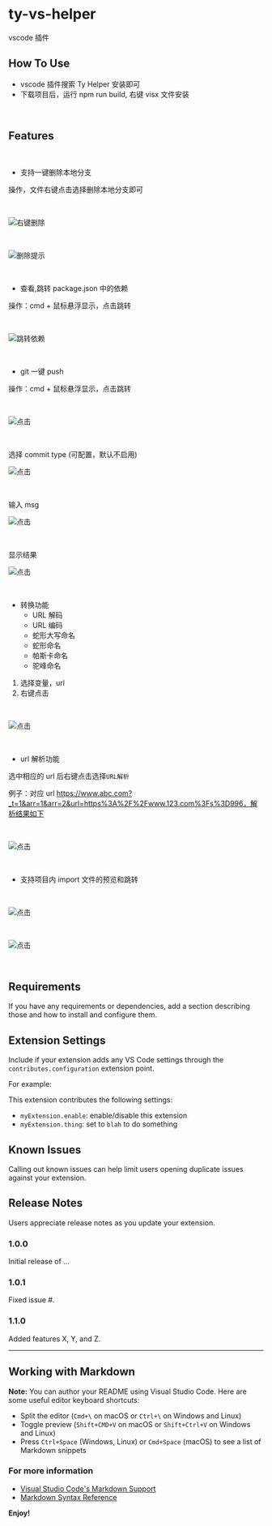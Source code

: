 # ty-vs-helper

vscode 插件

## How To Use

- vscode 插件搜索 Ty Helper 安装即可
- 下载项目后，运行 npm run build, 右键 visx 文件安装

<br/>

## Features

<br/>

- 支持一键删除本地分支

操作，文件右键点击选择删除本地分支即可

<br/>

![右键删除](images/del.png)

<br/>

![删除提示](images/del_res.png)

<br/>

- 查看,跳转 package.json 中的依赖

操作：cmd + 鼠标悬浮显示，点击跳转

<br/>

![跳转依赖](images/dep.png)

<br/>

- git 一键 push

操作：cmd + 鼠标悬浮显示，点击跳转

<br/>

![点击](images/push_command.png)

<br/>

选择 commit type (可配置，默认不启用)

![点击](images/push_commit.png)

<br/>

输入 msg

![点击](images/push_msg.png)

<br/>

显示结果

![点击](images/push_result.png)

<br/>

- 转换功能
  - URL 解码
  - URL 编码
  - 蛇形大写命名
  - 蛇形命名
  - 帕斯卡命名
  - 驼峰命名

1. 选择变量，url
2. 右键点击

<br/>

![点击](images/transform.png)

<br/>

- url 解析功能

选中相应的 url 后右键点击选择`URL解析`

例子：对应 url https://www.abc.com?_t=1&arr=1&arr=2&url=https%3A%2F%2Fwww.123.com%3Fs%3D996，解析结果如下

<br/>

![点击](images/url_parse.png)

<br/>

- 支持项目内 import 文件的预览和跳转

<br/>

![点击](images/import_hover.png)

<br/>

![点击](images/import_jump.png)

<br/>

## Requirements

If you have any requirements or dependencies, add a section describing those and how to install and configure them.

## Extension Settings

Include if your extension adds any VS Code settings through the `contributes.configuration` extension point.

For example:

This extension contributes the following settings:

- `myExtension.enable`: enable/disable this extension
- `myExtension.thing`: set to `blah` to do something

## Known Issues

Calling out known issues can help limit users opening duplicate issues against your extension.

## Release Notes

Users appreciate release notes as you update your extension.

### 1.0.0

Initial release of ...

### 1.0.1

Fixed issue #.

### 1.1.0

Added features X, Y, and Z.

---

## Working with Markdown

**Note:** You can author your README using Visual Studio Code. Here are some useful editor keyboard shortcuts:

- Split the editor (`Cmd+\` on macOS or `Ctrl+\` on Windows and Linux)
- Toggle preview (`Shift+CMD+V` on macOS or `Shift+Ctrl+V` on Windows and Linux)
- Press `Ctrl+Space` (Windows, Linux) or `Cmd+Space` (macOS) to see a list of Markdown snippets

### For more information

- [Visual Studio Code's Markdown Support](http://code.visualstudio.com/docs/languages/markdown)
- [Markdown Syntax Reference](https://help.github.com/articles/markdown-basics/)

**Enjoy!**
